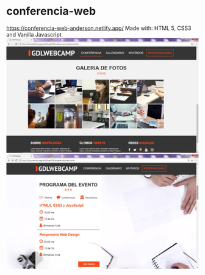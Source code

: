 # conferencia-web
https://conferencia-web-anderson.netlify.app/
Made with: HTML 5, CSS3 and Vanilla Javascript
 ![Screenshot](1.jpg)
 ![Screenshot](2.jpg)
